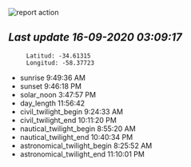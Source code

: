 ![report action](https://github.com/matiasz8/actions-for-reports/workflows/report%20action/badge.svg?branch=develop) 


## *****Last update 16-09-2020 03:09:17*****



		 Latitud: -34.61315
		 Longitud: -58.37723

 - sunrise 	 9:49:36 AM
 - sunset 	 9:46:18 PM
 - solar_noon 	 3:47:57 PM
 - day_length 	 11:56:42
 - civil_twilight_begin 	 9:24:33 AM
 - civil_twilight_end 	 10:11:20 PM
 - nautical_twilight_begin 	 8:55:20 AM
 - nautical_twilight_end 	 10:40:34 PM
 - astronomical_twilight_begin 	 8:25:52 AM
 - astronomical_twilight_end 	 11:10:01 PM
